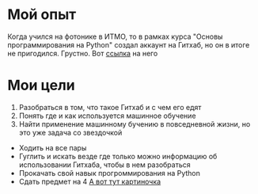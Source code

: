 # Мой опыт
Когда учился на фотонике в ИТМО, то в рамках курса "Основы программирования на Python" создал аккаунт на Гитхаб, но он в итоге не пригодился. Грустно. Вот [ссылка](https://github.com/AlekseiMarinchenko) на него
# Мои цели
1. Разобраться в том, что такое Гитхаб и с чем его едят
2. Понять где и как используется машинное обучение
3. Найти применение машинному бучению в повседневной жизни, но это уже задача со звездочкой

* Ходить на все пары
* Гуглить и искать везде где только можно информацию об использовании Гитхаба, чтобы в нем разобраться
* Прокачать свой навык прогроммирования на Python
* Сдать предмет на 4
[А вот тут картиночка](https://github.com/AlekseiMarinchenko/ML/blob/main/2_%D0%B8%D1%81%D1%85%D0%BE%D0%B4%D0%BD%D0%BE%D0%B5.jpg)

